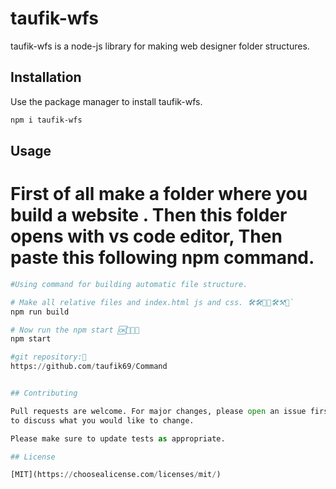 # taufik-wfs

taufik-wfs is a node-js library for making web designer folder structures.

## Installation

Use the package manager to install taufik-wfs.

```bash
npm i taufik-wfs
```

## Usage
# First of all make a folder where you build a website . Then this folder opens with vs code editor, Then paste this following npm command.
```python
#Using command for building automatic file structure.

# Make all relative files and index.html js and css. 🛠🛠🔨🔨🛠⚒🐹`
npm run build

# Now run the npm start 🆗🚕🚕🚕
npm start 

#git repository:📂
https://github.com/taufik69/Command


## Contributing

Pull requests are welcome. For major changes, please open an issue first
to discuss what you would like to change.

Please make sure to update tests as appropriate.

## License

[MIT](https://choosealicense.com/licenses/mit/)

